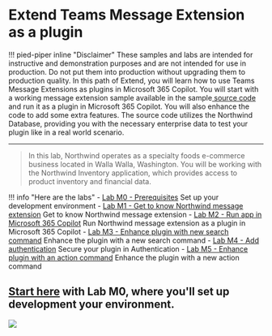 
# Extend Teams Message Extension as a plugin
!!! pied-piper inline "Disclaimer"
    These samples and labs are intended for instructive and demonstration purposes and are not intended for use in production. Do not put them into production without upgrading them to production quality.
In this path of Extend, you will learn how to use Teams Message Extensions as plugins in Microsoft 365 Copilot. You will start with a working message extension sample available in the sample[ source code](https://github.com/microsoft/copilot-camp/tree/main/src/extend-message-ext/Lab01-Run-NW-Teams/Northwind) and run it as a plugin in Microsoft 365 Copilot. You will also enhance the code to add some extra features. The source code utilizes the Northwind Database, providing you with the necessary enterprise data to test your plugin like in a real world scenario.
<hr />

> In this lab, Northwind operates as a specialty foods e-commerce business located in Walla Walla, Washington. You will be working with the Northwind Inventory application, which provides access to product inventory and financial data.

!!! info "Here are the labs"
    - [Lab M0 - Prerequisites](/copilot-camp/pages/extend-message-ext/00-prerequisites) Set up your development environment
    - [Lab M1 - Get to know Northwind message extension](/copilot-camp/pages/extend-message-ext/01-nw-teams-app) Get to know Northwind message extension
    - [Lab M2 - Run app in Microsoft 365 Copilot](/copilot-camp/pages/extend-message-ext/02-nw-plugin) Run Northwind message extension as a plugin in Microsoft 365 Copilot
    - [Lab M3 - Enhance plugin with new search command](/copilot-camp/pages/extend-message-ext/03-enhance-nw-plugin) Enhance the plugin with a new search command
    - [Lab M4 - Add authentication](/copilot-camp/pages/extend-message-ext/04-add-authentication) Secure your plugin in Authentication
    - [Lab M5 - Enhance plugin with an action command](/copilot-camp/pages/extend-message-ext/05-add-action) Enhance the plugin with a new action command

## <a href="./00-prerequisites">Start here</a> with Lab M0, where you'll set up development your environment.

<img src="https://m365-visitor-stats.azurewebsites.net/copilot-camp/extend-message-ext/index" />